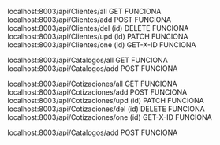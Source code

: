 localhost:8003/api/Clientes/all GET FUNCIONA
localhost:8003/api/Clientes/add POST FUNCIONA
localhost:8003/api/Clientes/del (id) DELETE FUNCIONA
localhost:8003/api/Clientes/upd (id) PATCH FUNCIONA
localhost:8003/api/Clientes/one (id) GET-X-ID FUNCIONA

localhost:8003/api/Catalogos/all GET FUNCIONA
localhost:8003/api/Catalogos/add POST FUNCIONA 

localhost:8003/api/Cotizaciones/all GET FUNCIONA
localhost:8003/api/Cotizaciones/add POST FUNCIONA
localhost:8003/api/Cotizaciones/upd (id) PATCH FUNCIONA
localhost:8003/api/Cotizaciones/del (id) DELETE FUNCIONA
localhost:8003/api/Cotizaciones/one (id) GET-X-ID FUNCIONA

localhost:8003/api/Catalogos/add POST FUNCIONA 